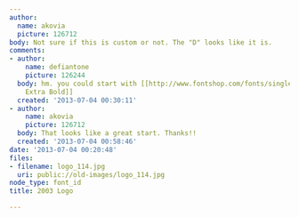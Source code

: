 ```yaml
---
author:
  name: akovia
  picture: 126712
body: Not sure if this is custom or not. The "D" looks like it is.
comments:
- author:
    name: defiantone
    picture: 126244
  body: hm. you could start with [[http://www.fontshop.com/fonts/singles/emigre/matrix_ii_extra_bold_ot/|Matrix
    Extra Bold]]
  created: '2013-07-04 00:30:11'
- author:
    name: akovia
    picture: 126712
  body: That looks like a great start. Thanks!!
  created: '2013-07-04 00:58:46'
date: '2013-07-04 00:20:48'
files:
- filename: logo_114.jpg
  uri: public://old-images/logo_114.jpg
node_type: font_id
title: 2003 Logo

---
```

